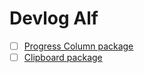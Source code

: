 # Devlog Alf

-   [ ] [Progress Column package](../packages/progress/docs/IDEA.md)
-   [ ] [Clipboard package](../packages/clipboard/docs/IDEA.md)
